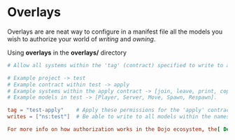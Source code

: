 # Overlays

Overlays are are neat way to configure in a manifest file all the models you wish to authorize
your world of _writing_ and _owning_.

Using **overlays** in the **overlays/** directory

```toml
# Allow all systems within the 'tag' (contract) specified to write to all of our models.

# Example project -> test
# Example contract within test -> apply
# Example systems within the apply contract -> [join, leave, print, copy, save]
# Example models in test -> [Player, Server, Move, Spawn, Respawn].

tag = "test-apply"    # Apply these permissions for the 'apply' contract within 'test'.
writes = ["ns:test"]  # Be able to write to all models within the namespace (ns) 'test'.

For more info on how authorization works in the Dojo ecosystem, the[ Dojo docs](https://book.dojoengine.org/framework/world/authorization) go over it in details.
